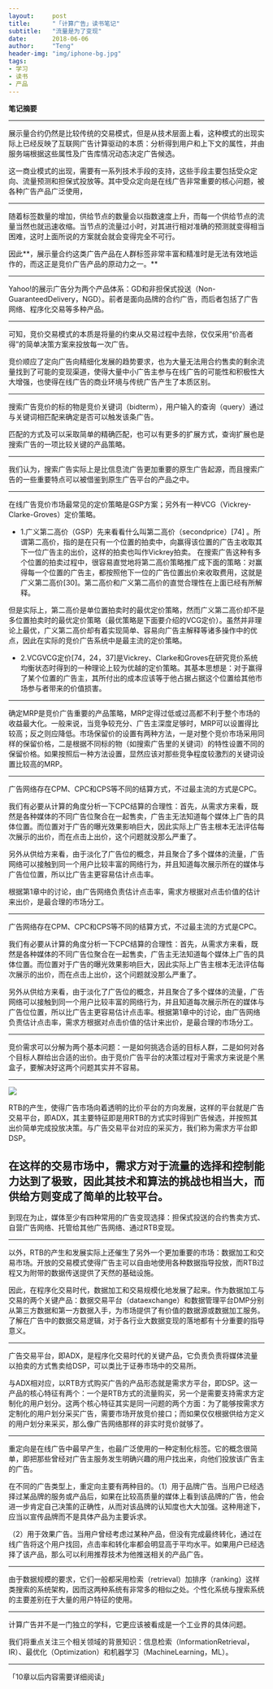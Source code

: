 ```yaml
---
layout:     post
title:      "「计算广告」读书笔记"
subtitle:   "流量是为了变现"
date:       2018-06-06
author:     "Teng"
header-img: "img/iphone-bg.jpg"
tags:
- 学习
- 读书
- 产品
---
```


**笔记摘要**

--------

展示量合约仍然是比较传统的交易模式，但是从技术层面上看，这种模式的出现实际上已经反映了互联网广告计算驱动的本质：分析得到用户和上下文的属性，并由服务端根据这些属性及广告库情况动态决定广告候选。

这一商业模式的出现，需要有一系列技术手段的支持，这些手段主要包括受众定向、流量预测和担保式投放等。其中受众定向是在线广告非常重要的核心问题，被各种广告产品广泛使用，

--------

随着标签数量的增加，供给节点的数量会以指数速度上升，而每一个供给节点的流量当然也就迅速收缩。当节点的流量过小时，对其进行相对准确的预测就变得相当困难，这时上面所说的方案就会就会变得完全不可行。

因此**，展示量合约这类广告产品在人群标签非常丰富和精准时是无法有效地运作的，而这正是竞价广告产品的原动力之一。**

--------

Yahoo!的展示广告分为两个产品体系：GD和非担保式投送（Non-GuaranteedDelivery，NGD）。前者是面向品牌的合约广告，而后者包括了广告网络、程序化交易等多种产品。

--------

可知，竞价交易模式的本质是将量的约束从交易过程中去除，仅仅采用“价高者得”的简单决策方案来投放每一次广告。

竞价顺应了定向广告向精细化发展的趋势要求，也为大量无法用合约售卖的剩余流量找到了可能的变现渠道，使得大量中小广告主参与在线广告的可能性和积极性大大增强，也使得在线广告的商业环境与传统广告产生了本质区别。

--------

搜索广告竞价的标的物是竞价关键词（bidterm），用户输入的查询（query）通过与关键词相匹配来确定是否可以触发该条广告。

匹配的方式及可以采取简单的精确匹配，也可以有更多的扩展方式，查询扩展也是搜索广告的一项比较关键的产品策略。

--------

我们认为，搜索广告实际上是比信息流广告更加重要的原生广告起源，而且搜索广告的一些重要特点可以被借鉴到原生广告平台的产品之中。

--------

在线广告竞价市场最常见的定价策略是GSP方案；另外有一种VCG（Vickrey-Clarke-Groves）定价策略。

- 1.广义第二高价（GSP）先来看看什么叫第二高价（secondprice）[74]
。所谓第二高价，指的是在只有一个位置的拍卖中，向赢得该位置的广告主收取其下一位广告主的出价，这样的拍卖也叫作Vickrey拍卖。
在搜索广告这种有多个位置的拍卖过程中，很容易直觉地将第二高价策略推广成下面的策略：对赢得每一个位置的广告主，都按照他下一位的广告位置出价来收取费用，这就是广义第二高价[30]。第二高价和广义第二高价的直觉合理性在上面已经有所解释。

但是实际上，第二高价是单位置拍卖时的最优定价策略，然而广义第二高价却不是多位置拍卖时的最优定价策略（最优策略是下面要介绍的VCG定价）。虽然并非理论上最优，广义第二高价却有着实现简单、容易向广告主解释等诸多操作中的优点，因此在实际的竞价广告系统中是最主流的定价策略。
- 2.VCGVCG定价[74，24，37]是Vickrey、Clarke和Groves在研究竞价系统均衡状态时得到的一种理论上较为优越的定价策略。其基本思想是：对于赢得了某个位置的广告主，其所付出的成本应该等于他占据占据这个位置给其他市场参与者带来的价值损害。

--------

确定MRP是竞价广告重要的产品策略，MRP定得过低或过高都不利于整个市场的收益最大化。一般来说，当竞争较充分、广告主深度足够时，MRP可以设置得比较高；反之则应降低。市场保留价的设置有两种方法，一是对整个竞价市场采用同样的保留价格，二是根据不同标的物（如搜索广告里的关键词）的特性设置不同的保留价格。如果按照后一种方法设置，显然应该对那些竞争程度较激烈的关键词设置比较高的MRP。

--------

广告网络存在CPM、CPC和CPS等不同的结算方式，不过最主流的方式是CPC。

我们有必要从计算的角度分析一下CPC结算的合理性：首先，从需求方来看，既然是各种媒体的不同广告位聚合在一起售卖，广告主无法知道每个媒体上广告的具体位置。而位置对于广告的曝光效果影响巨大，因此实际上广告主根本无法评估每次展示的出价，而在点击上出价，这个问题就没那么严重了。

另外从供给方来看，由于淡化了广告位的概念，并且聚合了多个媒体的流量，广告网络可以接触到同一个用户比较丰富的网络行为，并且知道每次展示所在的媒体与广告位位置，所以比广告主更容易估计点击率。

根据第1章中的讨论，由广告网络负责估计点击率，需求方根据对点击价值的估计来出价，是最合理的市场分工。

--------

广告网络存在CPM、CPC和CPS等不同的结算方式，不过最主流的方式是CPC。

我们有必要从计算的角度分析一下CPC结算的合理性：首先，从需求方来看，既然是各种媒体的不同广告位聚合在一起售卖，广告主无法知道每个媒体上广告的具体位置。而位置对于广告的曝光效果影响巨大，因此实际上广告主根本无法评估每次展示的出价，而在点击上出价，这个问题就没那么严重了。

另外从供给方来看，由于淡化了广告位的概念，并且聚合了多个媒体的流量，广告网络可以接触到同一个用户比较丰富的网络行为，并且知道每次展示所在的媒体与广告位位置，所以比广告主更容易估计点击率。根据第1章中的讨论，由广告网络负责估计点击率，需求方根据对点击价值的估计来出价，是最合理的市场分工。

--------

竞价需求可以分解为两个基本问题：一是如何挑选合适的目标人群，二是如何对各个目标人群给出合适的出价。由于竞价广告平台的决策过程对于需求方来说是个黑盒子，要解决好这两个问题其实并不容易。

--------

![](http://images.tengblog.cn/18-6-6/81134497.jpg)

RTB的产生，使得广告市场向着透明的比价平台的方向发展，这样的平台就是广告交易平台，即ADX，其主要特征即是用RTB的方式实时得到广告候选，并按照其出价简单完成投放决策。与广告交易平台对应的采买方，我们称为需求方平台即DSP。

在这样的交易市场中，需求方对于流量的选择和控制能力达到了极致，因此其技术和算法的挑战也相当大，而供给方则变成了简单的比较平台。
--------
到现在为止，媒体至少有四种常用的广告变现选择：担保式投送的合约售卖方式、自营广告网络、托管给其他广告网络、通过RTB变现。

--------

以外，RTB的产生和发展实际上还催生了另外一个更加重要的市场：数据加工和交易市场。开放的交易模式使得广告主可以自由地使用各种数据指导投放，而RTB过程又为附带的数据传送提供了天然的基础设施。

因此，在程序化交易时代，数据加工和交易规模化地发展了起来。作为数据加工与交易的两个关键产品：数据交易平台（dataexchange）和数据管理平台DMP分别从第三方数据和第一方数据入手，为市场提供了有价值的数据源或数据加工服务。了解在广告中的数据交易逻辑，对于各行业大数据变现的落地都有十分重要的指导意义。

--------

广告交易平台，即ADX，是程序化交易时代的关键产品，它负责负责将媒体流量以拍卖的方式售卖给DSP，可以类比于证券市场中的交易所。

与ADX相对应，以RTB方式购买广告的产品形态就是需求方平台，即DSP。这一产品的核心特征有两个：一个是RTB方式的流量购买，另一个是需要支持需求方定制化的用户划分。这两个核心特征其实是同一问题的两个方面：为了能够按需求方定制化的用户划分采买广告，需要市场开放竞价接口；而如果仅仅根据供给方定义的用户划分来采买，那么像广告网络那样的非实时竞价就够了。

--------

重定向是在线广告中最早产生，也最广泛使用的一种定制化标签。它的概念很简单，即把那些曾经对广告主服务发生明确兴趣的用户找出来，向他们投放该广告主的广告。

在不同的广告类型上，重定向主要有两种目的。（1）用于品牌广告。当用户已经选择过某品牌的服务或产品后，如果在比较高质量的媒体上看到该品牌的广告，他会进一步肯定自己决策的正确性，从而对该品牌的认知度也大大加强。这种用途下，应当以宣传品牌而不是具体产品为主要诉求。

（2）用于效果广告。当用户曾经考虑过某种产品，但没有完成最终转化，通过在线广告将这个用户找回，点击率和转化率都会明显高于平均水平。如果用户已经选择了该产品，那么可以利用推荐技术为他推送相关的产品广告。

--------

由于数据规模的要求，它们一般都采用检索（retrieval）加排序（ranking）这样类搜索的系统架构，因而这两种系统有非常多的相似之处。个性化系统与搜索系统的主要差别在于大量的用户特征的使用。

--------

计算广告并不是一门独立的学科，它更应该被看成是一个工业界的具体问题。

我们将重点关注三个相关领域的背景知识：信息检索（InformationRetrieval，IR）、最优化（Optimization）和机器学习（MachineLearning，ML）。

--------

「10章以后内容需要详细阅读」






